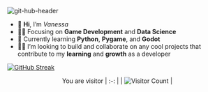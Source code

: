 ![git-hub-header](https://github.com/vanessa-ayer/vanessa-ayer/assets/135392710/3caed7fb-260f-4d78-8f02-d3ac5ee26990)


- 👋 **Hi**, I’m *Vanessa*
- 👩‍💻 Focusing on **Game Development** and **Data Science**
- 🌱 Currently learning **Python**, **Pygame**, and **Godot** 
- 🤜🤛 I’m looking to build and collaborate on any cool projects that contribute to my **learning** and **growth** as a developer 

[![GitHub Streak](https://github-readme-streak-stats.herokuapp.com?user=vanessa-ayer&theme=github-dark-blue&hide_border=true&border_radius=8&date_format=%5BY%20%5DM%20j&mode=weekly&card_width=1020)](https://git.io/streak-stats)

<div align="center">


You are visitor 
| :-: | 
| ![Visitor Count](https://profile-counter.glitch.me/{vanessa-ayer}/count.svg) | 

</div>







<!---
vanessa-ayer/vanessa-ayer is a ✨ special ✨ repository because its `README.md` (this file) appears on your GitHub profile.
You can click the Preview link to take a look at your changes.
--->
